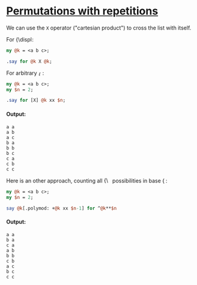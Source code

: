 [1]: https://rosettacode.org/wiki/Permutations_with_repetitions

# [Permutations with repetitions][1]





We can use the `X` operator ("cartesian product") to cross the list with itself.

For <span class="mwe-math-element"><span class="mwe-math-mathml-inline mwe-math-mathml-a11y" style="display: none;"><math xmlns="https://www.w3.org/1998/Math/MathML"  alttext="{\displaystyle n=2}">
  <semantics>
    <mrow class="MJX-TeXAtom-ORD">
      <mstyle displaystyle="true" scriptlevel="0">
        <mi>n</mi>
        <mo>=</mo>
        <mn>2</mn>
      </mstyle>
    </mrow>
    <annotation encoding="application/x-tex">{\displaystyle n=2}</annotation>
  </semantics>
</math></span><img src="https://wikimedia.org/api/rest_v1/media/math/render/svg/a02c8bd752d2cc859747ca1f3a508281bdbc3b34" class="mwe-math-fallback-image-inline mw-invert" aria-hidden="true" style="vertical-align: -0.338ex; width:5.656ex; height:2.176ex;" alt="{\displaystyle n=2}"></span>:

```perl
my @k = <a b c>;

.say for @k X @k;
```


For arbitrary <span class="mwe-math-element"><span class="mwe-math-mathml-inline mwe-math-mathml-a11y" style="display: none;"><math xmlns="https://www.w3.org/1998/Math/MathML"  alttext="{\displaystyle n}">
  <semantics>
    <mrow class="MJX-TeXAtom-ORD">
      <mstyle displaystyle="true" scriptlevel="0">
        <mi>n</mi>
      </mstyle>
    </mrow>
    <annotation encoding="application/x-tex">{\displaystyle n}</annotation>
  </semantics>
</math></span><img src="https://wikimedia.org/api/rest_v1/media/math/render/svg/a601995d55609f2d9f5e233e36fbe9ea26011b3b" class="mwe-math-fallback-image-inline mw-invert" aria-hidden="true" style="vertical-align: -0.338ex; width:1.395ex; height:1.676ex;" alt="{\displaystyle n}"></span>:

```perl
my @k = <a b c>;
my $n = 2;

.say for [X] @k xx $n;
```

#### Output:
```
a a
a b
a c
b a
b b
b c
c a
c b
c c
```


Here is an other approach, counting all <span class="mwe-math-element"><span class="mwe-math-mathml-inline mwe-math-mathml-a11y" style="display: none;"><math xmlns="https://www.w3.org/1998/Math/MathML"  alttext="{\displaystyle k^{n}}">
  <semantics>
    <mrow class="MJX-TeXAtom-ORD">
      <mstyle displaystyle="true" scriptlevel="0">
        <msup>
          <mi>k</mi>
          <mrow class="MJX-TeXAtom-ORD">
            <mi>n</mi>
          </mrow>
        </msup>
      </mstyle>
    </mrow>
    <annotation encoding="application/x-tex">{\displaystyle k^{n}}</annotation>
  </semantics>
</math></span><img src="https://wikimedia.org/api/rest_v1/media/math/render/svg/29d0ca5fd176db2867ec07a961a31f17bc6fb07e" class="mwe-math-fallback-image-inline mw-invert" aria-hidden="true" style="vertical-align: -0.338ex; width:2.43ex; height:2.343ex;" alt="{\displaystyle k^n}"></span> possibilities in base <span class="mwe-math-element"><span class="mwe-math-mathml-inline mwe-math-mathml-a11y" style="display: none;"><math xmlns="https://www.w3.org/1998/Math/MathML"  alttext="{\displaystyle k}">
  <semantics>
    <mrow class="MJX-TeXAtom-ORD">
      <mstyle displaystyle="true" scriptlevel="0">
        <mi>k</mi>
      </mstyle>
    </mrow>
    <annotation encoding="application/x-tex">{\displaystyle k}</annotation>
  </semantics>
</math></span><img src="https://wikimedia.org/api/rest_v1/media/math/render/svg/c3c9a2c7b599b37105512c5d570edc034056dd40" class="mwe-math-fallback-image-inline mw-invert" aria-hidden="true" style="vertical-align: -0.338ex; width:1.211ex; height:2.176ex;" alt="{\displaystyle k}"></span>:

```perl
my @k = <a b c>;
my $n = 2;

say @k[.polymod: +@k xx $n-1] for ^@k**$n
```

#### Output:
```
a a
b a
c a
a b
b b
c b
a c
b c
c c
```
